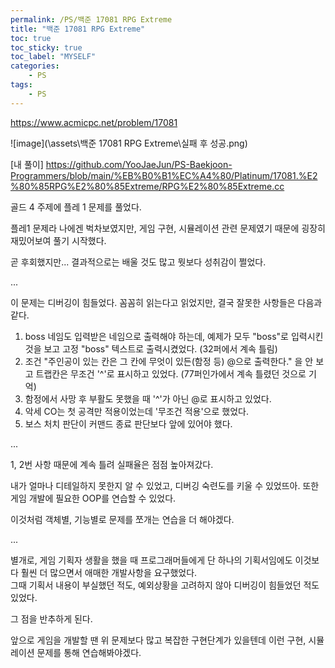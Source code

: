 ```yaml
---
permalink: /PS/백준 17081 RPG Extreme
title: "백준 17081 RPG Extreme"
toc: true
toc_sticky: true
toc_label: "MYSELF"
categories:
    - PS
tags:
    - PS
---
```


<https://www.acmicpc.net/problem/17081>

![image](\assets\백준 17081 RPG Extreme\실패 후 성공.png)

[내 풀이]
<https://github.com/YooJaeJun/PS-Baekjoon-Programmers/blob/main/%EB%B0%B1%EC%A4%80/Platinum/17081.%E2%80%85RPG%E2%80%85Extreme/RPG%E2%80%85Extreme.cc>

골드 4 주제에 플레 1 문제를 풀었다.

플레1 문제라 나에겐 벅차보였지만,
게임 구현, 시뮬레이션 관련 문제였기 때문에 굉장히 재밌어보여 풀기 시작했다.

곧 후회했지만... 결과적으로는 배울 것도 많고 뭣보다 성취감이 쩔었다.  
  
...

이 문제는 디버깅이 힘들었다.
꼼꼼히 읽는다고 읽었지만, 결국 잘못한 사항들은 다음과 같다.

1. boss 네임도 입력받은 네임으로 출력해야 하는데, 예제가 모두 "boss"로 입력시킨 것을 보고 고정 "boss" 텍스트로 출력시켰었다. (32퍼에서 계속 틀림)
2. 조건 "주인공이 있는 칸은 그 칸에 무엇이 있든(함정 등) @으로 출력한다." 을 안 보고 트랩칸은 무조건 '^'로 표시하고 있었다. (77퍼인가에서 계속 틀렸던 것으로 기억)
3. 함정에서 사망 후 부활도 못했을 때 '^'가 아닌 @로 표시하고 있었다.
4. 악세 CO는 첫 공격만 적용이었는데 '무조건 적용'으로 했었다.
5. 보스 처치 판단이 커맨드 종료 판단보다 앞에 있어야 했다.  
  
...

1, 2번 사항 때문에 계속 틀려 실패율은 점점 높아져갔다.

내가 얼마나 디테일하지 못한지 알 수 있었고,
디버깅 숙련도를 키울 수 있었뜨아.
또한 게임 개발에 필요한 OOP를 연습할 수 있었다.

이것처럼 객체별, 기능별로 문제를 쪼개는 연습을 더 해야겠다.

...

별개로, 게임 기획자 생활을 했을 때 프로그래머들에게 
단 하나의 기획서임에도 이것보다 훨씬 더 많으면서 애매한 개발사항을 요구했었다.  
그때 기획서 내용이 부실했던 적도, 예외상황을 고려하지 않아 디버깅이 힘들었던 적도 있었다.

그 점을 반추하게 된다.

앞으로 게임을 개발할 땐 위 문제보다 많고 복잡한 구현단계가 있을텐데
이런 구현, 시뮬레이션 문제를 통해 연습해봐야겠다.

